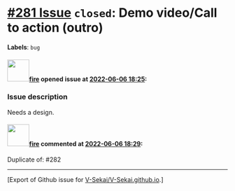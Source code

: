 # [\#281 Issue](https://github.com/V-Sekai/V-Sekai.github.io/issues/281) `closed`: Demo video/Call to action (outro)
**Labels**: `bug`


#### <img src="https://avatars.githubusercontent.com/u/32321?u=c2e06a3d2b49a467aa907e54aa259516440267cc&v=4" width="50">[fire](https://github.com/fire) opened issue at [2022-06-06 18:25](https://github.com/V-Sekai/V-Sekai.github.io/issues/281):

### Issue description

Needs a design.

#### <img src="https://avatars.githubusercontent.com/u/32321?u=c2e06a3d2b49a467aa907e54aa259516440267cc&v=4" width="50">[fire](https://github.com/fire) commented at [2022-06-06 18:29](https://github.com/V-Sekai/V-Sekai.github.io/issues/281#issuecomment-1147754891):

Duplicate of: #282


-------------------------------------------------------------------------------



[Export of Github issue for [V-Sekai/V-Sekai.github.io](https://github.com/V-Sekai/V-Sekai.github.io).]
